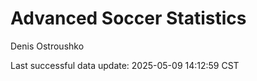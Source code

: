 # Advanced Soccer Statistics
Denis Ostroushko

<!-- gfm -->

Last successful data update: 2025-05-09 14:12:59 CST
